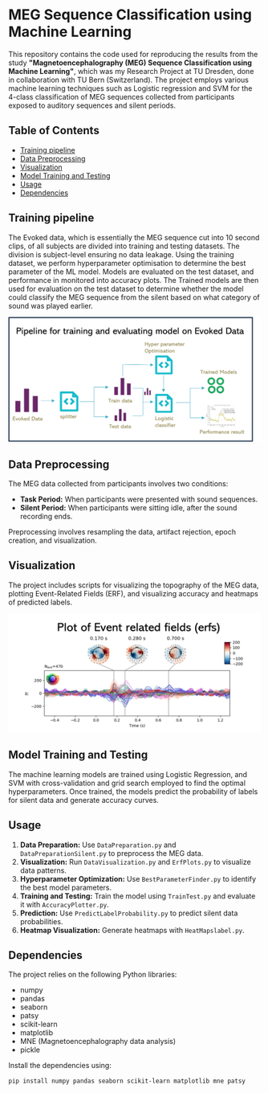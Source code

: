 # MEG Sequence Classification using Machine Learning

This repository contains the code used for reproducing the results from the study
**"Magnetoencephalography (MEG) Sequence Classification using Machine Learning"**, which was my Research Project
at TU Dresden, done in collaboration with TU Bern (Switzerland).
The project employs various machine learning techniques such as Logistic regression and SVM for the
4-class classification of MEG sequences collected from participants exposed to auditory sequences and silent periods.

## Table of Contents
- [Training pipeline](#training-pipeline)
- [Data Preprocessing](#data-preprocessing)
- [Visualization](#visualization)
- [Model Training and Testing](#model-training-and-testing)
- [Usage](#usage)
- [Dependencies](#dependencies)

## Training pipeline
The Evoked data, which is essentially the MEG sequence cut into 10 second clips, of all subjects are divided into training and
testing datasets. The division is subject-level ensuring no data leakage. Using the training dataset, we perform
hyperparameter optimisation to determine the best parameter of the ML model. Models are evaluated on the test dataset,
and performance in monitored into accuracy plots. The Trained models are then used for evaluation on the test dataset to
determine whether the model could classify the MEG sequence from the silent based on what category of sound was played earlier.

![Model Training Pipeline](assets/task_pipeline.png)

## Data Preprocessing
The MEG data collected from participants involves two conditions:
- **Task Period:** When participants were presented with sound sequences.
- **Silent Period:** When participants were sitting idle, after the sound recording ends.

Preprocessing involves resampling the data, artifact rejection, epoch creation, and visualization.

## Visualization
The project includes scripts for visualizing the topography of the MEG data,
plotting Event-Related Fields (ERF), and visualizing accuracy and heatmaps of predicted labels.

![Preprocessed data](assets/preprocessed_data.png)

## Model Training and Testing
The machine learning models are trained using Logistic Regression, and SVM with cross-validation
and grid search employed to find the optimal hyperparameters.
Once trained, the models predict the probability of labels for silent data and generate accuracy curves.

## Usage
1. **Data Preparation:** Use `DataPreparation.py` and `DataPreparationSilent.py` to preprocess the MEG data.
2. **Visualization:** Run `DataVisualization.py` and `ErfPlots.py` to visualize data patterns.
3. **Hyperparameter Optimization:** Use `BestParameterFinder.py` to identify the best model parameters.
4. **Training and Testing:** Train the model using `TrainTest.py` and evaluate it with `AccuracyPlotter.py`.
5. **Prediction:** Use `PredictLabelProbability.py` to predict silent data probabilities.
6. **Heatmap Visualization:** Generate heatmaps with `HeatMapslabel.py`.

## Dependencies
The project relies on the following Python libraries:
- numpy
- pandas
- seaborn
- patsy
- scikit-learn
- matplotlib
- MNE (Magnetoencephalography data analysis)
- pickle

Install the dependencies using:
```bash
pip install numpy pandas seaborn scikit-learn matplotlib mne patsy
